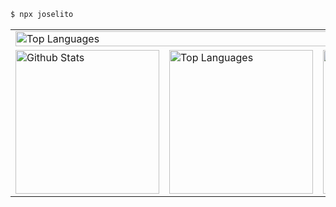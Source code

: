```bash
$ npx joselito
```

<table>
    <tbody>
        <tr>
            <td colspan="3"><img alt="Top Languages" src="https://github-readme-stats.vercel.app/api/wakatime?username=joselito&api_domain=wakapi.joselito.dev&bg_color=15254000&title_color=808080&icon_color=808080&text_color=808080&custom_title=Recent%20Activity&show_icons=true&hide_border=true&hide=unknown&display_format=percent&border_radius=0&layout=compact" width="100%" /></td>
        </tr>
        <tr>
            <td><img alt="Github Stats" src="https://github-readme-stats.vercel.app/api?username=breakzplatform&bg_color=15254000&title_color=808080&icon_color=808080&text_color=808080&&hide_border=true&show_icons=true&custom_title=GitHub%20Stats&include_all_commits=true&rank_icon=percentile&border_radius=0" height="230px"/></td>
            <td><img alt="Top Languages" src="https://github-readme-stats.vercel.app/api/top-langs/?username=breakzplatform&bg_color=15254000&title_color=808080&icon_color=808080&text_color=808080&hide_border=true&show_icons=true&langs_count=6&border_radius=0&layout=compact" height="230px"/></td>
          <td><img src="https://streak-stats.demolab.com?user=breakzplatform&hide_border=true&border_radius=0&date_format=j%2Fn%5B%2FY%5D&exclude_days=Sun%2CSat&card_width=0&background=15254000&ring=808080&currStreakLabel=808080&fire=808080&sideNums=808080&stroke=15254000&dates=808080&currStreakNum=808080&sideLabels=808080&excludeDaysLabel=15254000" alt="GitHub Streak" height="230px" /></td>
        </tr>
    </tbody>
</table>
